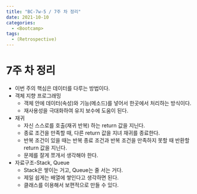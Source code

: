 ```yaml
---
title: "BC-7w-5 / 7주 차 정리"
date: 2021-10-10
categories:
  - <Bootcamp>
tags:
  - (Retrospective)
---
```


# 7주 차 정리

- 이번 주의 핵심은 데이터를 다루는 방법이다.
- 객체 지향 프로그래밍
  - 객체 안에 데이터(속성)와 기능(메소드)를 넣어서 한곳에서 처리하는 방식이다.
  - 재사용성을 극대화하여 유지 보수에 도움이 된다.
- 재귀
  - 자신 스스로를 호출(재귀 반복) 하는 return 값을 지닌다.
  - 종료 조건을 만족할 때, 다른 return 값을 지녀 재귀를 종료한다.
  - 반복 조건이 있을 때는 반복 종료 조건과 반복 조건을 만족하지 못할 때 반환할 return 값을 지닌다.
  - 문제를 잘게 쪼개서 생각해야 한다.
- 자료구조-Stack, Queue
  - Stack은 쌓이는 거고, Queue는 줄 서는 거다.
  - 제일 쉽게는 배열에 쌓인다고 생각하면 된다.
  - 클래스를 이용해서 보편적으로 만들 수 있다.
